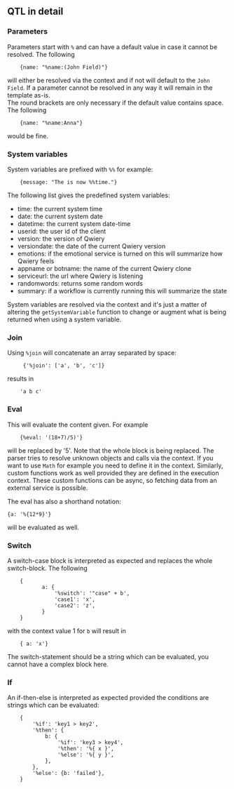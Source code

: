 ## QTL in detail


### Parameters

Parameters start with `%` and can have a default value in case it cannot be resolved.
The following

        {name: "%name:(John Field)"}
        
will either be resolved via the context and if not will default to the `John Field`.
If a parameter cannot be resolved in any way it will remain in the template as-is.  
The round brackets are only necessary if the default value contains space. The following

        {name: "%name:Anna"}
        
would be fine.

### System variables

System variables are prefixed with `%%` for example:

        {message: "The is now %%time."}
        
The following list gives the predefined system variables:

- time: the current system time
- date: the current system date
- datetime: the current system date-time
- userid: the user id of the client
- version: the version of Qwiery
- versiondate: the date of the current Qwiery version
- emotions: if the emotional service is turned on this will summarize how Qwiery feels
- appname or botname: the name of the current Qwiery clone
- serviceurl: the url where Qwiery is listening
- randomwords: returns some random words
- summary: if a workflow is currently running this will summarize the state


System variables are resolved via the context and it's just a matter of altering the `getSystemVariable` function to change or augment what is being returned when using a system variable.                       

### Join

Using `%join` will concatenate an array separated by space: 

         {'%join': ['a', 'b', 'c']}
         
results in 

        'a b c'
        

### Eval

This will evaluate the content given. For example

        {%eval: '(18+7)/5)'}
        
will be replaced by '5'. Note that the whole block is being replaced.
The parser tries to resolve unknown objects and calls via the context. 
If you want to use `Math` for example you need to define it in the context. 
Similarly, custom functions work as well provided they are defined in the execution context. These custom functions can be async, so fetching data from an external service is possible.

The eval has also a shorthand notation:

    {a: '%{12*9}'}
    
will be evaluated as well.    

### Switch

A switch-case block is interpreted as expected and replaces the whole switch-block. The following

        {
               a: {
                   '%switch': '"case" + b',
                   'case1': 'x',
                   'case2': 'z',
               }
        }     
with the context value 1 for `b` will result in

        { a: 'x'}

The switch-statement should be a string which can be evaluated, you cannot have a complex block here.                

### If

An if-then-else is interpreted as expected provided the conditions are strings which can be evaluated:

        {
            '%if': 'key1 > key2',
            '%then': {
                b: {
                    '%if': 'key3 > key4',
                    '%then': '%{ x }',
                    '%else': '%{ y }',
                },
            },
            '%else': {b: 'failed'},
        }
